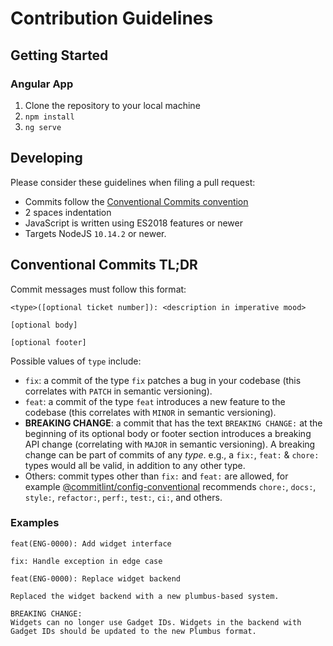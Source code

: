 # Contribution Guidelines

## Getting Started

### Angular App
1. Clone the repository to your local machine
2. `npm install`
3. `ng serve`

## Developing

Please consider these guidelines when filing a pull request:

*  Commits follow the [Conventional Commits convention](https://www.conventionalcommits.org/en/v1.0.0-beta.2/#summary)
*  2 spaces indentation
*  JavaScript is written using ES2018 features or newer
*  Targets NodeJS `10.14.2` or newer.

## Conventional Commits TL;DR

Commit messages must follow this format:

```
<type>([optional ticket number]): <description in imperative mood>

[optional body]

[optional footer]
```

Possible values of `type` include:
* `fix`: a commit of the type `fix` patches a bug in your codebase (this correlates with `PATCH` in semantic versioning).
* `feat`: a commit of the type `feat` introduces a new feature to the codebase (this correlates with `MINOR` in semantic versioning).
* **BREAKING CHANGE**: a commit that has the text `BREAKING CHANGE:` at the beginning of its optional body or footer section introduces a breaking API change (correlating with `MAJOR` in semantic versioning). A breaking change can be part of commits of any _type_. e.g., a `fix:`, `feat:` & `chore:` types would all be valid, in addition to any other type.
* Others: commit types other than `fix:` and `feat:` are allowed, for example [@commitlint/config-conventional](https://github.com/conventional-changelog/commitlint/tree/master/%40commitlint/config-conventional) recommends `chore:`, `docs:`, `style:`, `refactor:`, `perf:`, `test:`, `ci:`, and others.

### Examples

```
feat(ENG-0000): Add widget interface
```

```
fix: Handle exception in edge case
```

```
feat(ENG-0000): Replace widget backend

Replaced the widget backend with a new plumbus-based system.

BREAKING CHANGE:
Widgets can no longer use Gadget IDs. Widgets in the backend with Gadget IDs should be updated to the new Plumbus format.
```